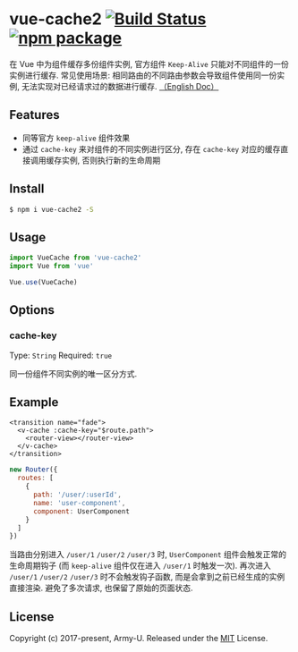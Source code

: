 # vue-cache2 [![Build Status](https://img.shields.io/circleci/project/github/Army-U/vue-cache2.svg?style=flat-square)](https://circleci.com/gh/Army-U/vue-cache2) [![npm package](https://img.shields.io/npm/v/vue-cache2.svg?style=flat-square)](https://www.npmjs.com/package/vue-cache2)

在 Vue 中为组件缓存多份组件实例, 官方组件 `Keep-Alive` 只能对不同组件的一份实例进行缓存. 常见使用场景: 相同路由的不同路由参数会导致组件使用同一份实例, 无法实现对已经请求过的数据进行缓存. [（English Doc）](README.md)

## Features

* 同等官方 `keep-alive` 组件效果
* 通过 `cache-key` 来对组件的不同实例进行区分, 存在 `cache-key` 对应的缓存直接调用缓存实例, 否则执行新的生命周期

## Install

```bash
$ npm i vue-cache2 -S
```

## Usage

```js
import VueCache from 'vue-cache2'
import Vue from 'vue'

Vue.use(VueCache)
```

## Options

### cache-key

Type: `String`
Required: `true`

同一份组件不同实例的唯一区分方式.

## Example

```vue
<transition name="fade">
  <v-cache :cache-key="$route.path">
    <router-view></router-view>
  </v-cache>
</transition>
```

```js
new Router({
  routes: [
    {
      path: '/user/:userId',
      name: 'user-component',
      component: UserComponent
    }
  ]
})
```

当路由分别进入 `/user/1` `/user/2` `/user/3` 时, `UserComponent` 组件会触发正常的生命周期钩子 (而 `keep-alive` 组件仅在进入 `/user/1` 时触发一次). 再次进入 `/user/1` `/user/2` `/user/3` 时不会触发钩子函数, 而是会拿到之前已经生成的实例直接渲染. 避免了多次请求, 也保留了原始的页面状态.

## License

Copyright (c) 2017-present, Army-U. Released under the [MIT](https://opensource.org/licenses/MIT) License.
